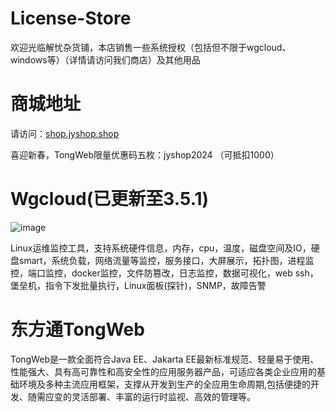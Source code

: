 # License-Store
欢迎光临解忧杂货铺，本店销售一些系统授权（包括但不限于wgcloud、windows等）（详情请访问我们商店）及其他用品

# 商城地址
  请访问：[shop.jyshop.shop](https://shop.jyshop.shop)
  
  喜迎新春，TongWeb限量优惠码五枚：jyshop2024 （可抵扣1000）

# Wgcloud(已更新至3.5.1)
![image](https://github.com/JYshop/License-JYStore/assets/144968313/df501cf6-fa6e-4508-af87-3683ab64d6ff)

  Linux运维监控工具，支持系统硬件信息，内存，cpu，温度，磁盘空间及IO，硬盘smart，系统负载，网络流量等监控，服务接口，大屏展示，拓扑图，进程监控，端口监控，docker监控，文件防篡改，日志监控，数据可视化，web ssh，堡垒机，指令下发批量执行，Linux面板(探针)，SNMP，故障告警

# 东方通TongWeb
  TongWeb是一款全面符合Java EE、Jakarta EE最新标准规范、轻量易于使用、性能强大、具有高可靠性和高安全性的应用服务器产品，可适应各类企业应用的基础环境及多种主流应用框架，支撑从开发到生产的全应用生命周期,包括便捷的开发、随需应变的灵活部署、丰富的运行时监视、高效的管理等。

